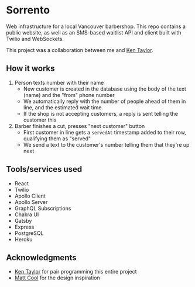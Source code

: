 # Sorrento

Web infrastructure for a local Vancouver barbershop. This repo contains a public website, as well as an SMS-based waitlist API and client built with Twilio and WebSockets.

This project was a collaboration between me and [Ken Taylor](https://github.com/kentaylor92).

## How it works

1. Person texts number with their name
    - New customer is created in the database using the body of the text (name) and the "from" phone number
    - We automatically reply with the number of people ahead of them in line, and the estimated wait time
    - If the shop is not accepting customers, a reply is sent telling the customer this
1. Barber finishes a cut, presses "next customer" button
    - First customer in line gets a `servedAt` timestamp added to their row, qualifying them as "served"
    - We send a text to the customer's number telling them that they're up next

## Tools/services used

- React
- Twilio
- Apollo Client
- Apollo Server
- GraphQL Subscriptions
- Chakra UI
- Gatsby
- Express
- PostgreSQL
- Heroku

## Acknowledgments

- [Ken Taylor](https://github.com/kentaylor92) for pair programming this entire project
- [Matt Cool](https://mattcool.tech) for the design inspiration
